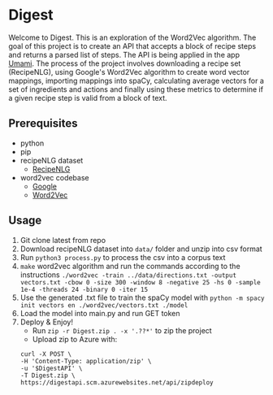 # Digest

Welcome to Digest. This is an exploration of the Word2Vec algorithm. The goal of this project is to create an API that accepts a block of recipe steps and returns a parsed list of steps. The API is being applied in the app [Umami](https://github.com/ubclaunchpad/umami). The process of the project involves downloading a recipe set (RecipeNLG), using Google's Word2Vec algorithm to create word vector mappings, importing mappings into spaCy, calculating average vectors for a set of ingredients and actions and finally using these metrics to determine if a given recipe step is valid from a block of text.

## Prerequisites
- python
- pip
- recipeNLG dataset
    - [RecipeNLG](https://github.com/Glorf/recipenlg)
- word2vec codebase
    - [Google](https://code.google.com/archive/p/word2vec/)
    - [Word2Vec](https://github.com/tmikolov/word2vec)

## Usage
1. Git clone latest from repo
2. Download recipeNLG dataset into `data/` folder and unzip into csv format
3. Run `python3 process.py` to process the csv into a corpus text
4. `make` word2vec algorithm and run the commands according to the instructions `./word2vec -train ../data/directions.txt -output vectors.txt -cbow 0 -size 300 -window 8 -negative 25 -hs 0 -sample 1e-4 -threads 24 -binary 0 -iter 15`
5. Use the generated .txt file to train the spaCy model with `python -m spacy init vectors en ./word2vec/vectors.txt ./model`
6. Load the model into main.py and run GET token
7. Deploy & Enjoy!
    - Run `zip -r Digest.zip . -x '.??*'` to zip the project
    - Upload zip to Azure with:
    ```
    curl -X POST \               
    -H 'Content-Type: application/zip' \
    -u '$DigestAPI' \
    -T Digest.zip \
    https://digestapi.scm.azurewebsites.net/api/zipdeploy
    ```
